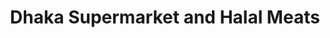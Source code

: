 ---
title: "Dhaka Supermarket and Halal Meats"
url: /bronx/dhaka-supermarket-and-halal-meats/
shop: convenience
---